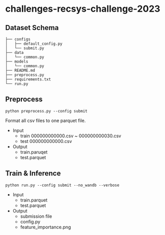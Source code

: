 # challenges-recsys-challenge-2023

## Dataset Schema 
```
├── configs
│   ├── default_config.py
│   └── submit.py
├── data
│   └── common.py
├── models
│   └── common.py
├── README.md
├── preprocess.py
├── requirements.txt
└── run.py
```

## Preprocess
```python preprocess.py --config submit```

Format all csv files to one parquet file.
- Input
    - train 000000000000.csv ~ 000000000030.csv
    - test 000000000000.csv
- Output
    - train.paruqet
    - test.parquet

## Train & Inference 
```python run.py --config submit --no_wandb --verbose```

- Input 
    - train.parquet
    - test.parquet 
- Output 
    - submission file
    - config.py 
    - feature_importance.png 